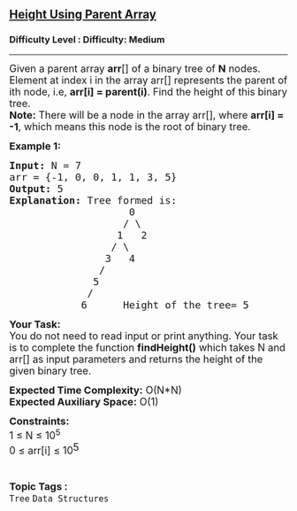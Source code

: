 <h2><a href="https://www.geeksforgeeks.org/problems/height-using-parent-array4103/1">Height Using Parent Array</a></h2><h3>Difficulty Level : Difficulty: Medium</h3><hr><div class="problems_problem_content__Xm_eO"><p><span style="font-size:18px">Given a parent array <strong>arr</strong>[] of a binary tree of <strong>N</strong> nodes. Element at index i in the array arr[] represents the parent of ith node, i.e,&nbsp;<strong>arr[i] = parent(i)</strong>. Find the height of this binary tree.</span><br>
<span style="font-size:18px"><strong>Note:</strong> There will be a node in the array arr[], where <strong>arr[i] = -1</strong>, which means this node is the root of binary tree.</span></p>

<p><strong><span style="font-size:18px">Example 1:</span></strong></p>

<pre><span style="font-size:18px"><strong>Input:</strong> N = 7
arr = {-1, 0, 0, 1, 1, 3, 5}
<strong>Output:</strong> 5
<strong>Explanation:</strong> Tree formed is:
                    0
                   / \
                  1   2
                 / \
                3   4
               /
              5
             /
            6      Height of the tree= 5</span></pre>

<p><span style="font-size:18px"><strong>Your Task:</strong><br>
You do not need to read input or print anything. Your task is to complete the function <strong>findHeight()</strong> which takes N and arr[] as input parameters and returns the height of the given binary tree.</span></p>

<p><span style="font-size:18px"><strong>Expected Time Complexity:</strong> O(N*N)<br>
<strong>Expected Auxiliary Space:</strong> O(1)</span></p>

<p><span style="font-size:18px"><strong>Constraints:</strong><br>
1 ≤ N ≤ 10<sup>5</sup></span><br>
<span style="font-size:18px">0 ≤ arr[i] ≤ 10</span><sup style="font-size:18px">5</sup><span style="font-size:18px">&nbsp; &nbsp;</span></p>
</div><br><p><span style=font-size:18px><strong>Topic Tags : </strong><br><code>Tree</code>&nbsp;<code>Data Structures</code>&nbsp;